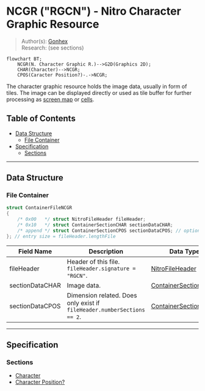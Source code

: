 # NCGR ("RGCN") - Nitro Character Graphic Resource
> Author(s): [Gonhex](https://github.com/Gonhex) <br />
> Research: (see sections)

```mermaid
flowchart BT;
    NCGR(N. Character Graphic R.)-->G2D(Graphics 2D);
    CHAR(Character)-->NCGR;
    CPOS(Caracter Position?)-.->NCGR;
```
The character graphic resource holds the image data, usually in form of tiles. The image can be displayed directly or used as tile buffer for further processing as [screen map](file_nscr.md) or [cells](file_ncer.md).

## Table of Contents
* [Data Structure](#data-structure)
  * [File Container](#file-container)
* [Specification](#specification)
  * [Sections](#sections)

---
## Data Structure

### File Container
```c
struct ContainerFileNCGR
{
    /* 0x00   */ struct NitroFileHeader fileHeader;
    /* 0x10   */ struct ContainerSectionCHAR sectionDataCHAR;
    /* append */ struct ContainerSectionCPOS sectionDataCPOS; // optional
}; // entry size = fileHeader.lengthFile
```
| Field Name      | Description                                                                             | Data Type    |
|-----------------|-----------------------------------------------------------------------------------------|--------------|
| fileHeader      | Header of this file. `fileHeader.signature = "RGCN"`.                       | [NitroFileHeader](../nitro_overview.md#nitro-file-header) |
| sectionDataCHAR | Image data.                                                                 | [ContainerSectionCHAR](section_char.md#section-container) |
| sectionDataCPOS | Dimension related. Does only exist if `fileHeader.numberSections == 2`.     | [ContainerSectionCPOS](section_cpos.md#section-container) |

---
## Specification

### Sections
* [Character](section_char.md)
* [Character Position?](section_cpos.md)
